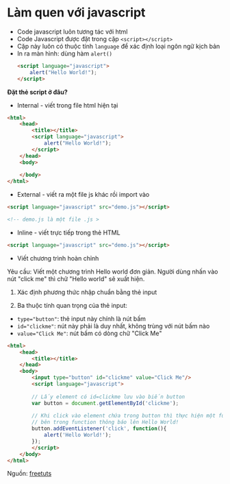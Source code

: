 # Làm quen với javascript

- Code javascript luôn tương tác với html
- Code Javascript được đặt trong cặp `<script></script>`
- Cặp này luôn có thuộc tính `language` để xác định loại ngôn ngữ kịch bản
- In ra màn hình: dùng hàm `alert()`
    ```html
    <script language="javascript">
        alert("Hello World!");
    </script>
    ```

**Đặt thẻ script ở đâu?**

- Internal - viết trong file html hiện tại

```html
<html>
    <head>
        <title></title>
        <script language="javascript">
            alert("Hello World!");
        </script>
    </head>
    <body>
         
    </body>
</html>
```
- External - viết ra một file js khác rồi import vào
```html
<script language="javascript" src="demo.js"></script>

<!-- demo.js là một file .js >
```
- Inline - viết trực tiếp trong thẻ HTML

```html
<script language="javascript" src="demo.js"></script>
```

- Viết chương trình hoàn chỉnh

Yêu cầu: Viết một chương trình Hello world đơn giản. Người dùng nhấn vào nút "click me" thì chữ "Hello world" sẽ xuất hiện.

1. Xác định phương thức nhập chuẩn bằng thẻ input

2. Ba thuộc tính quan trọng của thẻ input:
- `type="button"`: thẻ input này chính là nút bấm
- `id="clickme"`: nút này phải là duy nhất, không trùng với nút bấm nào
- `value="Click Me"`: nút bấm có dòng chữ "Click Me"

```html
<html>
    <head>
        <title></title>
    </head>
    <body>
        <input type="button" id="clickme" value="Click Me"/>
        <script language="javascript">
         
        // Lấy element có id=clickme lưu vào biến button
        var button = document.getElementById('clickme');
         
        // Khi click vào element chứa trong button thì thực hiện một function, 
        // bên trong function thông báo lên Hello World!
        button.addEventListener('click', function(){
            alert('Hello World!');
        });
        </script>
    </body>
</html>
```

Nguồn: [freetuts](https://freetuts.net/javascript-la-gi-viet-ung-dung-javascript-dau-tien-263.html)